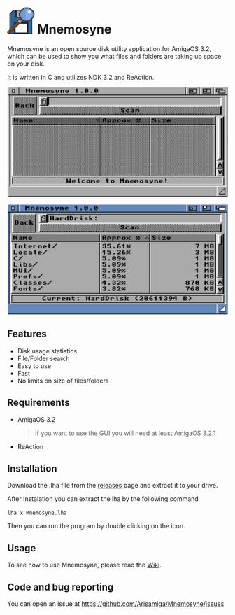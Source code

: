 

# ![Mnemosyne Logo](/images/Mnemosyne_logo.PNG) Mnemosyne

Mnemosyne is an open source disk utility application for AmigaOS 3.2, which can be used to show you what files and folders are taking up space on your disk.

It is written in C and utilizes NDK 3.2 and ReAction.

![Mnemosyne](/images/mnemosyne.png)

![Mnemosyne Result](/images/mnemosyne_result.png)

## Features

* Disk usage statistics
* File/Folder search
* Easy to use
* Fast
* No limits on size of files/folders

## Requirements

* AmigaOS 3.2

  > If you want to use the GUI you will need at least AmigaOS 3.2.1

* ReAction

## Installation

Download the .lha file from the [releases](https://github.com/Arisamiga/Mnemosyne/releases) page and extract it to your drive.

After Instalation you can extract the lha by the following command

`lha x Mnemosyne.lha`

Then you can run the program by double clicking on the icon.

## Usage

To see how to use Mnemosyne, please read the [Wiki](https://github.com/Arisamiga/Mnemosyne/wiki).

## Code and bug reporting

You can open an issue at https://github.com/Arisamiga/Mnemosyne/issues
